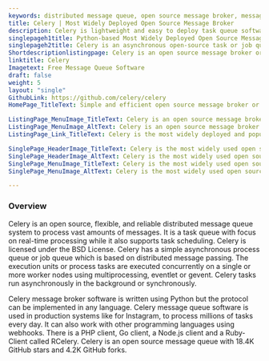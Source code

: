 ```yaml
---
keywords: distributed message queue, open source message broker, message broker software, message queue software, best message queue, best message broker, queuing service
title: Celery | Most Widely Deployed Open Source Message Broker
description: Celery is lightweight and easy to deploy task queue software. It offers multiple messaging protocols and distributed configurations to meet high-scale systems.
singlepageh1title: Python-based Most Widely Deployed Open Source Message Broker
singlepageh2title: Celery is an asynchronous open-source task or job queue based on a distributed message queue. It offers queue scheduling focusing on real-time operations.
Shortdescriptionlistingpage: Celery is an open source message broker or queue manager. It provides your applications a common platform to send and receive messages in cloud environments.
linktitle: Celery
Imagetext: Free Message Queue Software
draft: false
weight: 5
layout: "single"
GithubLink: https://github.com/celery/celery
HomePage_TitleText: Simple and efficient open source message broker or queue manager

ListingPage_MenuImage_TitleText: Celery is an open source message broker or queue manager.
ListingPage_MenuImage_AltText: Celery is an open source message broker or queue manager.
ListingPage_Link_TitleText: Celery is the most widely deployed and popular open source best message broker.

SinglePage_HeaderImage_TitleText: Celery is the most widely used open source best message broker software
SinglePage_HeaderImage_AltText: Celery is the most widely used open source best message broker software
SinglePage_MenuImage_TitleText: Celery is the most widely used open source best message broker software
SinglePage_MenuImage_AltText: Celery is the most widely used open source best message broker software

---
```


### **Overview**

Celery is an open source, flexible, and reliable distributed message queue system to process vast amounts of messages. It is a task queue with focus on real-time processing while it also supports task scheduling. Celery is licensed under the BSD License. Celery has a simple asynchronous process queue or job queue which is based on distributed message passing. The execution units or process tasks are executed concurrently on a single or more worker nodes using multiprocessing, eventlet or gevent. Celery tasks run asynchronously in the background or synchronously.

Celery message broker software is written using Python but the protocol can be implemented in any language. Celery message queue software is used in production systems like for Instagram, to process millions of tasks every day. It can also work with other programming languages using webhooks. There is a PHP client, Go client, a Node.js client and a Ruby-Client called RCelery. Celery is an open source message queue with 18.4K GitHub stars and 4.2K GitHub forks.